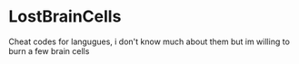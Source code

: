 # LostBrainCells
Cheat codes for langugues, i don't know much about them but im willing to burn a few brain cells
